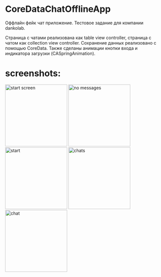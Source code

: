 # CoreDataChatOfflineApp

Оффлайн фейк чат приложение. Тестовое задание для компании dankolab.

Страница с чатами реализована как table view controller, страница с чатом как collection view controller. 
Сохранение данных реализовано с помощью CoreData. Также сделаны анимации кнопки входа и индикатора загрузки (CASpringAnimation).

# screenshots:
<p float="left">
  <img src="https://user-images.githubusercontent.com/60662201/117643013-a1081300-b190-11eb-9aa7-d3c88ce28315.png" alt="start screen" width="200">
  <img src="https://user-images.githubusercontent.com/60662201/117643145-c006a500-b190-11eb-97b2-a67de6b8a89e.png" alt="no messages" width="200">
  <img src="https://user-images.githubusercontent.com/60662201/117642319-cfd1b980-b18f-11eb-8970-e81bdf4ab92f.png" alt="start" width="200">
  <img src="https://user-images.githubusercontent.com/60662201/117642494-03144880-b190-11eb-8fff-df1c3634f389.png" alt="chats" width="200">
  <img src="https://user-images.githubusercontent.com/60662201/117642581-1e7f5380-b190-11eb-99af-7c1d096b3cf5.png" alt="chat" width="200">
</p>

